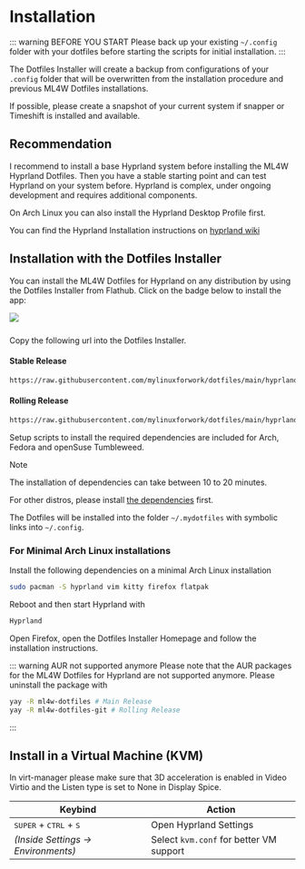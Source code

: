 # Installation

::: warning BEFORE YOU START
Please back up your existing `~/.config` folder with your dotfiles before starting the scripts for initial installation.
:::

The Dotfiles Installer will create a backup from configurations of your `.config` folder that will be overwritten from the installation procedure and previous ML4W Dotfiles installations.

If possible, please create a snapshot of your current system if snapper or Timeshift is installed and available.

## Recommendation

I recommend to install a base Hyprland system before installing the ML4W Hyprland Dotfiles. Then you have a stable starting point and can test Hyprland on your system before. Hyprland is complex, under ongoing development and requires additional components. 

On Arch Linux you can also install the Hyprland Desktop Profile first.

You can find the Hyprland Installation instructions on [hyprland wiki](https://wiki.hyprland.org/Getting-Started/Installation/)

## Installation with the Dotfiles Installer

You can install the ML4W Dotfiles for Hyprland on any distribution by using the Dotfiles Installer from Flathub. Click on the badge below to install the app:

<a href="https://mylinuxforwork.github.io/dotfiles-installer/" target="_blank"><img src="https://mylinuxforwork.github.io/dotfiles-installer/dotfiles-installer-badge.png" style="border:0;margin-bottom:10px"></a>

Copy the following url into the Dotfiles Installer.

#### Stable Release

```sh
https://raw.githubusercontent.com/mylinuxforwork/dotfiles/main/hyprland-dotfiles-stable.dotinst
```
#### Rolling Release

```sh
https://raw.githubusercontent.com/mylinuxforwork/dotfiles/main/hyprland-dotfiles.dotinst
```

Setup scripts to install the required dependencies are included for Arch, Fedora and openSuse Tumbleweed. 

> [!NOTE]
> The installation of dependencies can take between 10 to 20 minutes. 

For other distros, please install <a href="/dotfiles/getting-started/dependencies">the dependencies</a> first.

The Dotfiles will be installed into the folder `~/.mydotfiles` with symbolic links into `~/.config`.

### For Minimal Arch Linux installations

Install the following dependencies on a minimal Arch Linux installation

```sh [<i class="devicon-archlinux-plain"></i> Arch]
sudo pacman -S hyprland vim kitty firefox flatpak

```
Reboot and then start Hyprland with 

```sh [<i class="devicon-archlinux-plain"></i> Arch]
Hyprland

```
Open Firefox, open the Dotfiles Installer Homepage and follow the installation instructions.

::: warning AUR not supported anymore
Please note that the AUR packages for the ML4W Dotfiles for Hyprland are not supported anymore. Please uninstall the package with 

```sh 
yay -R ml4w-dotfiles # Main Release
yay -R ml4w-dotfiles-git # Rolling Release
```
:::

## Install in a Virtual Machine (KVM)

In virt-manager please make sure that 3D acceleration is enabled in Video Virtio and the Listen type is set to None in Display Spice.

| Keybind | Action |
|--------|--------|
| <kbd>SUPER</kbd> + <kbd>CTRL</kbd> + <kbd>S</kbd> | Open Hyprland Settings |
| *(Inside Settings → Environments)* | Select `kvm.conf` for better VM support |
